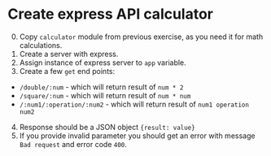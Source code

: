 # Create express API calculator

0. Copy `calculator` module from previous exercise, as you need it for math calculations.
1. Create a server with express.
2. Assign instance of express server to `app` variable.
3. Create a few `get` end points:
- `/double/:num` - which will return result of `num * 2`
- `/square/:num` - which will return result of `num * num`
- `/:num1/:operation/:num2` - which will return result of `num1 operation num2`
4. Response should be a JSON object `{result: value}`
5. If you provide invalid parameter you should get an error with message `Bad request` and error code `400`.